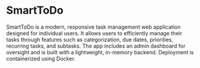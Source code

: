 # SmartToDo

SmartToDo is a modern, responsive task management web application designed for individual users. It allows users to efficiently manage their tasks through features such as categorization, due dates, priorities, recurring tasks, and subtasks. The app includes an admin dashboard for oversight and is built with a lightweight, in-memory backend. Deployment is containerized using Docker.